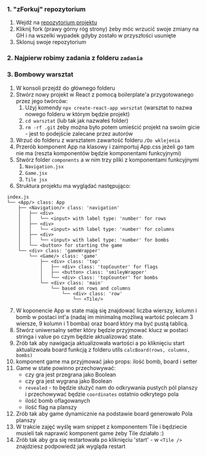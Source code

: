 ### 1. "zForkuj" repozytorium
1. Wejdź na [repozytorium projektu](https://github.com/Wyxuch/warsawjs-workshop-57-introduction-to-react-JK)
2. Kliknij fork (prawy górny róg strony) żeby móc wrzucić swoje zmiany na GH i na wszelki wypadek gdyby zostało w przyszłości usunięte
3. Sklonuj swoje repozytorium

### 2. Najpierw robimy zadania z folderu `zadania`

### 3. Bombowy warsztat
1. W konsoli przejdź do głównego folderu
2. Stwórz nowy projekt w React z pomocą boilerplate'a przygotowanego przez jego twórców:
   1. Użyj komendy `npx create-react-app warsztat` (warsztat to nazwa nowego folderu w którym będzie projekt)
   2. `cd warsztat` (lub tak jak nazwałeś folder)
   3. `rm -rf .git` żeby można było potem umieścić projekt na swoim gicie - jest to podejście zalecane przez autorów
3. Wrzuć do folderu z warsztatem zawartość folderu `/Do wklejenia`
4. Przerób komponent App na klasowy i zaimportuj App.css jeżeli go tam nie ma (reszta komponentów będzie komponentami funkcyjnymi)
5. Stwórz folder `components` a w nim trzy pliki z komponentami funkcyjnymi 
   1. `Navigation.jsx`
   2. `Game.jsx`
   3. `Tile jsx`
6. Struktura projektu ma wyglądać następująco: 

```
index.js
└── <App/> class: App
    ├── <Navigation/> class: 'navigation'
    │   ├── <div>
    │   │   └── <input> with label type: 'number' for rows
    │   ├── <div>
    │   │   └── <input> with label type: 'number' for columns
    │   ├── <div>
    │   │   └── <input> with label type: 'number' for bombs
    │   └── <button> for starting the game    
    └── <div> class: 'gameWrapper'
        └── <Game/> class: 'game'
            ├── <div> class: 'top'
            │   ├── <div> class: 'topCounter' for flags
            │   ├── <button> class: 'smileyWrapper'
            │   └── <div> class: 'topCounter' for bombs
            └── <div> class: 'main'
                └── based on rows and columns
                    └── <div> class: 'row'
                        └── <Tile/>
```

7. W koponencie App w state mają się znajdować liczba wierszy, kolumn i bomb w postaci int'a (nadaj im minimalną możliwą wartość polecam 3 wiersze, 9 kolumn i 1 bomba) oraz board który ma być pustą tablicą. 
8. Stwórz uniwersalny setter który będzie przyjmować klucz w postaci stringa i value po czym będzie aktualizować state.
9. Zrób tak aby nawigacja aktualizowała wartości a po kliknięciu start aktualizwoała board funkcją z folderu utils `calcBoard(rows, columns, bombs)`
10. komponent game ma przyjmować jako props: ilość bomb, board i setter
11. Game w state powinno przechowywać:
    - czy gra jest przegrana jako Boolean
    - czy gra jest wygrana jako Boolean
    - `revealed` - to będzie służyć nam do odkrywania pustych pól planszy i przechowywać będzie `coordinates` ostatnio odkrytego pola
    - ilość bomb oflagowanych
    - ilość flag na planszy
12. Zrób tak aby game dynamicznie na podstawie board generowało Pola planszy
13. W trakcie zajęć wyślę wam snippet z komponentem Tile i będziecie musieli tak naprawić komponent game żeby Tile działało :) 
14. Zrób tak aby gra się restartowała po kliknięciu 'start' - w `<Tile /> `znajdziesz podpowiedź jak wygląda restart

